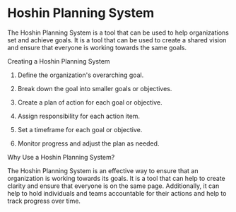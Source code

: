 # Hoshin Planning System

The Hoshin Planning System is a tool that can be used to help organizations set and achieve goals. It is a tool that can be used to create a shared vision and ensure that everyone is working towards the same goals.

Creating a Hoshin Planning System

1. Define the organization's overarching goal.

2. Break down the goal into smaller goals or objectives.

3. Create a plan of action for each goal or objective.

4. Assign responsibility for each action item.

5. Set a timeframe for each goal or objective.

6. Monitor progress and adjust the plan as needed.

Why Use a Hoshin Planning System?

The Hoshin Planning System is an effective way to ensure that an organization is working towards its goals. It is a tool that can help to create clarity and ensure that everyone is on the same page. Additionally, it can help to hold individuals and teams accountable for their actions and help to track progress over time.
